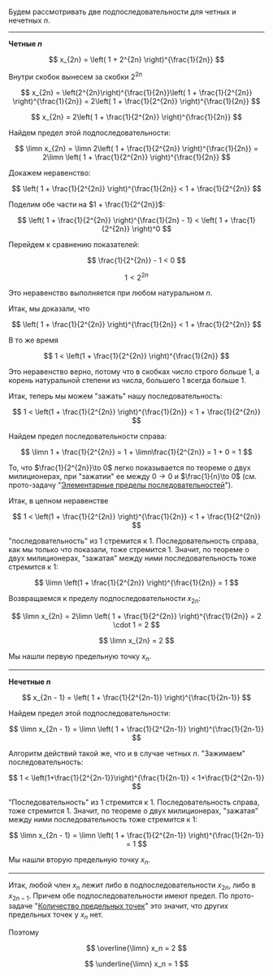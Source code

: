 Будем рассмотривать две подпоследовательности для четных и нечетных $n$.

---

**Четные $n$**

$$ x_{2n} = \left( 1 + 2^{2n} \right)^{\frac{1}{2n}} $$

Внутри скобок вынесем за скобки $2^{2n}$

$$ x_{2n} = \left(2^{2n}\right)^{\frac{1}{2n}}\left( 1 + \frac{1}{2^{2n}} \right)^{\frac{1}{2n}} = 2\left( 1 + \frac{1}{2^{2n}} \right)^{\frac{1}{2n}} $$

$$ x_{2n} = 2\left( 1 + \frac{1}{2^{2n}} \right)^{\frac{1}{2n}} $$

Найдем предел этой подпоследовательности:

$$ \limn x_{2n} = \limn 2\left( 1 + \frac{1}{2^{2n}} \right)^{\frac{1}{2n}} = 2\limn \left( 1 + \frac{1}{2^{2n}} \right)^{\frac{1}{2n}} $$

Докажем неравенство:

$$ \left( 1 + \frac{1}{2^{2n}} \right)^{\frac{1}{2n}} < 1 + \frac{1}{2^{2n}} $$

Поделим обе части на $1 + \frac{1}{2^{2n}}$:

$$ \left( 1 + \frac{1}{2^{2n}} \right)^{\frac{1}{2n} - 1} < \left( 1 + \frac{1}{2^{2n}} \right)^0 $$

Перейдем к сравнению показателей:

$$ \frac{1}{2^{2n}} - 1 < 0 $$

$$ 1 < 2^{2n} $$

Это неравенство выполняется при любом натуральном $n$.

Итак, мы доказали, что

$$ \left( 1 + \frac{1}{2^{2n}} \right)^{\frac{1}{2n}} < 1 + \frac{1}{2^{2n}} $$

В то же время

$$ 1 < \left(1 + \frac{1}{2^{2n}} \right)^{\frac{1}{2n}} $$

Это неравенство верно, потому что в скобках число строго больше $1$, а корень натуральной степени из числа, большего $1$ всегда больше $1$. 

Итак, теперь мы можем "зажать" нашу последовательность:

$$ 1 < \left(1 + \frac{1}{2^{2n}} \right)^{\frac{1}{2n}} < 1 + \frac{1}{2^{2n}} $$

Найдем предел последовательности справа:

$$ \limn 1 + \frac{1}{2^{2n}} = 1 + \limn\frac{1}{2^{2n}} = 1 + 0 = 1 $$

То, что $\frac{1}{2^{2n}}\to 0$ легко показывается по теореме о двух милиционерах, при "зажатии" ее между $0\to 0$ и $\frac{1}{n}\to 0$ (см. прото-задачу "[Элементарные пределы последовательностей](/proto/sequences/limits/elementary)").

Итак, в цепном неравенстве

$$ 1 < \left(1 + \frac{1}{2^{2n}} \right)^{\frac{1}{2n}} < 1 + \frac{1}{2^{2n}} $$

"последовательность" из $1$ стремится к $1$. Последовательность справа, как мы только что показали, тоже стремится $1$. Значит, по теореме о двух милиционерах, "зажатая" между ними последовательность тоже стремится к $1$:

$$ \limn \left(1 + \frac{1}{2^{2n}} \right)^{\frac{1}{2n}} = 1 $$

Возвращаемся к пределу подпоследовательности $x_{2n}$:

$$ \limn x_{2n} = 2\limn \left( 1 + \frac{1}{2^{2n}} \right)^{\frac{1}{2n}} = 2 \cdot 1 = 2 $$

$$ \limn x_{2n} = 2 $$

Мы нашли первую предельную точку $x_n$.

---

**Нечетные $n$**

$$ x_{2n - 1} = \left( 1 + \frac{1}{2^{2n-1}} \right)^{\frac{1}{2n-1}} $$

Найдем предел этой подпоследовательности:

$$ \limn x_{2n - 1} = \limn \left( 1 + \frac{1}{2^{2n-1}} \right)^{\frac{1}{2n-1}} $$

Алгоритм действий такой же, что и в случае четных $n$. "Зажимаем" последовательность:

$$ 1 < \left(1+\frac{1}{2^{2n-1}}\right)^{\frac{1}{2n-1}} < 1+\frac{1}{2^{2n-1}} $$

"Последовательность" из $1$ стремится к $1$. Последовательность справа, тоже стремится $1$. Значит, по теореме о двух милиционерах, "зажатая" между ними последовательность тоже стремится к $1$:

$$ \limn x_{2n - 1} = \limn \left( 1 + \frac{1}{2^{2n-1}} \right)^{\frac{1}{2n-1}} = 1 $$

Мы нашли вторую предельную точку $x_n$.

---

Итак, любой член $x_n$ лежит либо в подпоследовательности $x_{2n}$, либо в $x_{2n-1}$. Причем обе подпоследовательности имеют предел. По прото-задаче "[Количество предельных точек](/proto/sequences/limits/max-limit-points)" это значит, что других предельных
точек у $x_n$ нет.

Поэтому

$$ \overline{\limn} x_n = 2 $$

$$ \underline{\limn} x_n = 1 $$